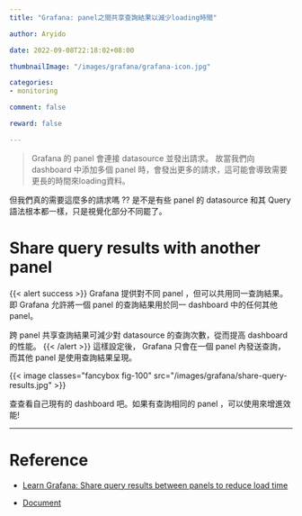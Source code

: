 ```yaml
---
title: "Grafana: panel之間共享查詢結果以減少loading時間"

author: Aryido

date: 2022-09-08T22:18:02+08:00

thumbnailImage: "/images/grafana/grafana-icon.jpg"

categories:
- monitoring

comment: false

reward: false

---
```

> Grafana 的 panel 會連接 datasource 並發出請求。 故當我們向 dashboard 中添加多個 panel 時，會發出更多的請求，這可能會導致需要更長的時間來loading資料。

<!--more-->

但我們真的需要這麼多的請求嗎 ?? 是不是有些 panel 的 datasource 和其 Query 語法根本都一樣，只是視覺化部分不同罷了。

# Share query results with another panel
{{< alert success >}}
Grafana 提供對不同 panel ，但可以共用同一查詢結果。即 Grafana 允許將一個 panel 的查詢結果用於同一 dashboard 中的任何其他 panel。

跨 panel 共享查詢結果可減少對 datasource 的查詢次數，從而提高 dashboard 的性能。
{{< /alert >}}
這樣設定後， Grafana 只會在一個 panel 內發送查詢，而其他 panel 是使用查詢結果呈現。

{{< image classes="fancybox fig-100" src="/images/grafana/share-query-results.jpg" >}}

查查看自己現有的 dashboard 吧。如果有查詢相同的 panel ，可以使用來增進效能!

---
# Reference
- [Learn Grafana: Share query results between panels to reduce load time](
https://grafana.com/blog/2020/10/14/learn-grafana-share-query-results-between-panels-to-reduce-load-time/)

- [Document](https://grafana.com/docs/grafana/v9.0/panels/query-a-data-source/share-query/)